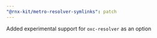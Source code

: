```yaml
---
"@rnx-kit/metro-resolver-symlinks": patch
---
```


Added experimental support for `oxc-resolver` as an option
